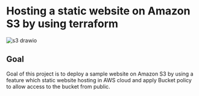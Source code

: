 # Hosting a static website on Amazon S3 by using terraform
![s3 drawio](https://github.com/user-attachments/assets/1048ab8d-9cca-459f-9f62-9c86a3769ff1)

## Goal

Goal of this project is to deploy a sample website on Amazon S3 by using a feature which static website hosting in AWS cloud and apply Bucket policy to allow access to the bucket from public.
